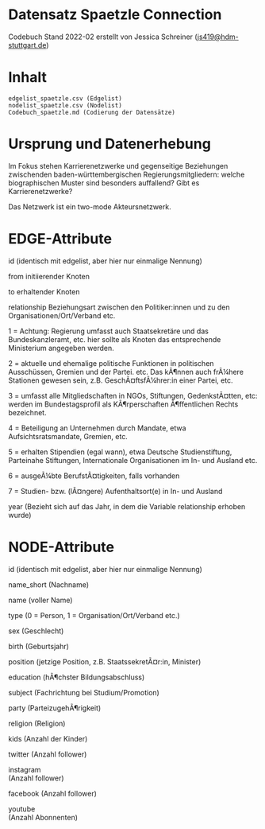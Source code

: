 # Datensatz Spaetzle Connection

Codebuch Stand 2022-02 erstellt von Jessica Schreiner (js419@hdm-stuttgart.de)

# Inhalt

    edgelist_spaetzle.csv (Edgelist)
    nodelist_spaetzle.csv (Nodelist)
    Codebuch_spaetzle.md (Codierung der Datensätze)

# Ursprung und Datenerhebung

Im Fokus stehen Karrierenetzwerke und gegenseitige Beziehungen zwischenden baden-württembergischen Regierungsmitgliedern: welche biographischen
Muster sind besonders auffallend? Gibt es Karrierenetzwerke? 

Das Netzwerk ist ein two-mode Akteursnetzwerk. 

# EDGE-Attribute

id 
(identisch mit edgelist, aber hier nur einmalige Nennung)

from 
initiierender Knoten

to 
erhaltender Knoten

relationship 
Beziehungsart zwischen den Politiker:innen und zu den Organisationen/Ort/Verband etc.

1 = Achtung: Regierung umfasst auch Staatsekretäre und das
Bundeskanzleramt, etc. hier sollte als Knoten das entsprechende
Ministerium angegeben werden.

2 = aktuelle und ehemalige politische Funktionen in politischen
Ausschüssen, Gremien und der Partei. etc. Das kÃ¶nnen auch frÃ¼here
Stationen gewesen sein, z.B. GeschÃ¤ftsfÃ¼hrer:in einer Partei, etc.

3 = umfasst alle Mitgliedschaften in NGOs, Stiftungen, GedenkstÃ¤tten,
etc: werden im Bundestagsprofil als KÃ¶rperschaften Ã¶ffentlichen Rechts
bezeichnet.

4 = Beteiligung an Unternehmen durch Mandate, etwa Aufsichtsratsmandate,
Gremien, etc.

5 = erhalten Stipendien (egal wann), etwa Deutsche Studienstiftung,
Parteinahe Stiftungen, Internationale Organisationen im In- und Ausland
etc.

6 = ausgeÃ¼bte BerufstÃ¤tigkeiten, falls vorhanden

7 = Studien- bzw. (lÃ¤ngere) Aufenthaltsort(e) in In- und Ausland

year 
(Bezieht sich auf das Jahr, in dem die Variable relationship erhoben wurde)

# NODE-Attribute

id 
(identisch mit edgelist, aber hier nur einmalige Nennung)

name_short 
(Nachname)

name 
(voller Name)

type 
(0 = Person, 1 = Organisation/Ort/Verband etc.)

sex 
(Geschlecht)

birth 
(Geburtsjahr)

position 
(jetzige Position, z.B. StaatssekretÃ¤r:in, Minister)

education 
(hÃ¶chster Bildungsabschluss)

subject 
(Fachrichtung bei Studium/Promotion)

party 
(ParteizugehÃ¶rigkeit)

religion 
(Religion)

kids 
(Anzahl der Kinder)

twitter 
(Anzahl follower)

instagram  
(Anzahl follower)

facebook 
(Anzahl follower)

youtube  
(Anzahl Abonnenten)

